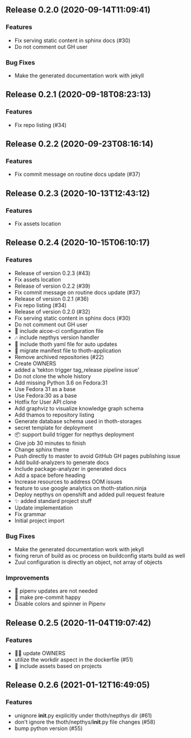 
## Release 0.2.0 (2020-09-14T11:09:41)
### Features
* Fix serving static content in sphinx docs (#30)
* Do not comment out GH user
### Bug Fixes
* Make the generated documentation work with jekyll

## Release 0.2.1 (2020-09-18T08:23:13)
### Features
* Fix repo listing (#34)

## Release 0.2.2 (2020-09-23T08:16:14)
### Features
* Fix commit message on routine docs update (#37)

## Release 0.2.3 (2020-10-13T12:43:12)
### Features
* Fix assets location

## Release 0.2.4 (2020-10-15T06:10:17)
### Features
* Release of version 0.2.3 (#43)
* Fix assets location
* Release of version 0.2.2 (#39)
* Fix commit message on routine docs update (#37)
* Release of version 0.2.1 (#36)
* Fix repo listing (#34)
* Release of version 0.2.0 (#32)
* Fix serving static content in sphinx docs (#30)
* Do not comment out GH user
* :truck: include aicoe-ci configuration file
* :notes: include nepthys version handler
* :truck: include thoth yaml file for auto updates
* :jack_o_lantern: migrate manifest file to thoth-application
* Remove archived repositories (#22)
* Create OWNERS
* added a 'tekton trigger tag_release pipeline issue'
* Do not clone the whole history
* Add missing Python 3.6 on Fedora:31
* Use Fedora 31 as a base
* Use Fedora:30 as a base
* Hotfix for User API clone
* Add graphviz to visualize knowledge graph schema
* Add thamos to repository listing
* Generate database schema used in thoth-storages
* secret template for deployment
* :package: support build trigger for nepthys deployment
* Give job 30 minutes to finish
* Change sphinx theme
* Push directly to master to avoid GitHub GH pages publishing issue
* Add build-analyzers to generate docs
* Include package-analyzer in generated docs
* Add a space before heading
* Increase resources to address OOM issues
* feature to use google analytics on thoth-station.ninja
* Deploy nepthys on openshift and added pull request feature
* :sparkles: added standard project stuff
* Update implementation
* Fix grammar
* Initial project import
### Bug Fixes
* Make the generated documentation work with jekyll
*  fixing rerun of build as oc process on buildconfig starts build as well
* Zuul configuration is directly an object, not array of objects
### Improvements
* :truck: pipenv updates are not needed
* :8ball: make pre-commit happy
* Disable colors and spinner in Pipenv

## Release 0.2.5 (2020-11-04T19:07:42)
### Features
* :guardsman: update OWNERS
* utilize the workdir aspect in the dockerfile (#51)
* :turtle: include assets based on projects

## Release 0.2.6 (2021-01-12T16:49:05)
### Features
* unignore __init__.py explicitly under thoth/nepthys dir (#61)
* don't ignore the thoth/nepthys/__init__.py file changes (#58)
* bump python version (#55)
